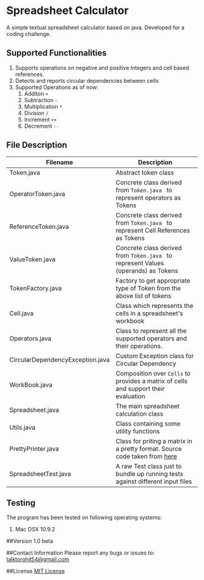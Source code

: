Spreadsheet Calculator
==================

A simple textual spreadsheet calculator based on java.
Developed for a coding challenge.

## Supported Functionalities
1. Supports operations on negative and positive Integers and cell based references.
2. Detects and reports circular dependencies between cells
3. Supported Operations as of now:
	1. Additon `+`
	2. Subtraction `-`
	3. Multiplication `*`
	4. Division `/`
	5. Increment `++`
	6. Decrement `--`

## File Description
| Filename        | Description          |
| ------------- |-------------|
| Token.java      | Abstract token class |
| OperatorToken.java  | Concrete class derived from `Token.java ` to represent operators as Tokens | 
| ReferenceToken.java | Concrete class derived from `Token.java ` to represent Cell References as Tokens|
| ValueToken.java | Concrete class derived from `Token.java ` to represent Values (operands) as Tokens|
| TokenFactory.java | Factory to get appropriate type of Token from the above list of tokens |
|Cell.java| Class which represents the cells in a spreadsheet's workbook|
|Operators.java| Class to represent all the supported operators and their operations.|
|CircularDependencyException.java| Custom Exception class for Circular Dependency|
|WorkBook.java|Composition over `Cells` to provides a matrix of  cells and support their evaluation|
|Spreadsheet.java| The main spreadsheet calculation class|
|Utils.java| Class containing some utility functions|
|PrettyPrinter.java| Class for priting a matrix in a pretty format. Source code taken from [here](http://stackoverflow.com/a/11384393/2228512)|
|SpreadsheetTest.java| A raw Test class just to bundle up running tests against different input files|

## Testing
The program has been tested on following operating systems:

1. Mac OSX 10.9.2


##Version
1.0 beta

##Contact Information
Please report any bugs or issues to:
[talktorohit54@gmail.com](mailto:talktorohit54@gmail.com)

##License
[MIT License](https://github.com/rohitsinha54/Spreadsheet-Calculator/blob/master/LICENSE)



